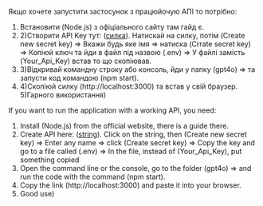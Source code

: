 Якщо хочете запустити застосунок з працюйочую АПІ то потрібно:
1) Встановити (Node.js) з офіціального сайту там гайд є.
2) 2)Створити API Key тут: ([силка](https://platform.openai.com/api-keys)). Натискай на силку, потім (Create new secret key) => Вкажи будь яке імя => натиска (Crrate secret key) => Копіюй ключ та йди в файл під назвою (.env) => У файлі замість (Your_Api_Key) встав то що скопіював.
3) 3)Відкривай командну строку або консоль, йди у папку (gpt4o) => та запусти код командою (npm start).
4) 4)Скопіюй силку (http://localhost:3000) та встав у свій браузер.
5)Гарного використання)

If you want to run the application with a working API, you need:
1) Install (Node.js) from the official website, there is a guide there.
2) Create API here: ([string](https://platform.openai.com/api-keys)). Click on the string, then (Create new secret key) => Enter any name => click (Create secret key) => Copy the key and go to a file called (.env) => In the file, instead of (Your_Api_Key), put something copied
3) Open the command line or the console, go to the folder (gpt4o) => and run the code with the command (npm start).
4) Copy the link (http://localhost:3000) and paste it into your browser.
5) Good use)
